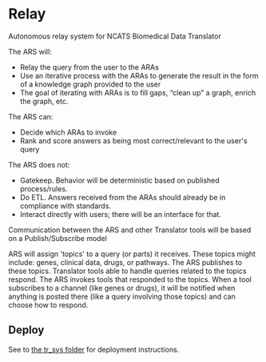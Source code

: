 # Relay
Autonomous relay system for NCATS Biomedical Data Translator

The ARS will:
* Relay the query from the user to the ARAs​
* Use an iterative process with the ARAs to generate the result in the form of a knowledge graph provided to the user​
* The goal of iterating with ARAs is to fill gaps, “clean up” a graph, enrich the graph, etc.​

The ARS can:
* Decide which ARAs to invoke​
* Rank and score answers as being most correct/relevant to the user's query​

The ARS does not:
* Gatekeep. Behavior will be deterministic based on published process/rules.​
* Do ETL.  Answers received from the ARAs should already be in compliance with standards. ​
* Interact directly with users; there will be an interface for that.​

Communication between the ARS and other Translator tools will be based on a Publish/Subscribe model​

ARS will assign 'topics' to a query (or parts) it receives. These topics might include: genes, clinical data, drugs, or pathways.  The ARS publishes to these topics.  Translator tools able to handle queries related to the topics respond.  The ARS invokes tools that responded to the topics.  When a tool subscribes to a channel (like genes or drugs), it will be notified when anything is posted there (like a query involving those topics) and can choose how to respond.

## Deploy

See to [the tr_sys folder](https://github.com/NCATSTranslator/Relay/tree/master/tr_sys) for deployment instructions.